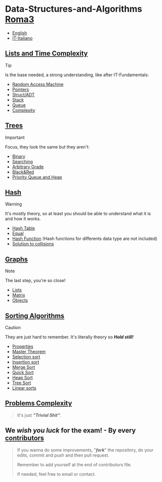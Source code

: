 # Data-Structures-and-Algorithms [Roma3](https://www.uniroma3.it)

 - [English](./README.md)
 - [IT-Italiano](./[IT]README.md)

## [Lists and Time Complexity](Lists/Lists.md)
> [!TIP]
> Is the base needed, a strong understanding, like after IT-Fundamentals:
> - [Random Access Machine](Lists/Lists.md#ram---random-access-machine)
> - [Pointers](Lists/Lists.md#Pointers)
> - [Struct/ADT](Lists/Lists.md#struct-or-adtabstract-data-type)
> - [Stack](Lists/Lists.md#pile-or-stack-)
> - [Queue](Lists/Lists.md#code-or-queue)
> - [Complexity](Lists/Lists.md#complexity)

## [Trees](Trees/Trees.md)
> [!IMPORTANT]
>  Focus, they look the same but they aren't:  
> - [Binary](Trees/Trees.md#binary)
> - [Searching](Trees/Trees.md#searching)
> - [Arbitrary Grade](Trees/Trees.md#arbitrary-grade)
> - [Black&Red](Trees/Trees.md#blackred)
> - [Priority Queue and Heap](Trees/Trees.md#priority-queue-and-heap)

## [Hash](Hash/Hash.md)
> [!WARNING]
> It's mostly theory, so at least you should be able to understand what it is and how it works.
> - [Hash Table](Hash/Hash.md#hash-table)
> - [Equal](Hash/Hash.md#equal-functions)
> - [Hash Function](Hash/Hash.md#hash-functions) (Hash functions for differents data type are not included)
> - [Solution to collisions](Hash/Hash.md#solution-to-collisions)

## [Graphs](Graphs/Graphs.md)
> [!NOTE]
> The last step, you're so close!
> - [Lists](Graphs/Graphs.md#gaph-lists)
> - [Matrix](Graphs/Graphs.md#gaph-matrix)
> - [Objects](Graphs/Graphs.md#gaph-objects)

## [Sorting Algorithms](SortingAlgorithms/SortingAlgorithms.md)
> [!CAUTION]
> They are just hard to remember. It's literally theory so ***Hold still!***
> - [Properties](SortingAlgorithms/SortingAlgorithms.md#greedy)
> - [Master Theorem](SortingAlgorithms/SortingAlgorithms.md#master-theorem)
> - [Selection sort](SortingAlgorithms/SortingAlgorithms.md#selection-sort)
> - [Insertion sort](SortingAlgorithms/SortingAlgorithms.md#insertion-sort)
> - [Merge Sort](SortingAlgorithms/SortingAlgorithms.md#merge-sort)
> - [Quick Sort](SortingAlgorithms/SortingAlgorithms.md#quick-sort)
> - [Heap Sort](SortingAlgorithms/SortingAlgorithms.md#heap-sort)
> - [Tree Sort](SortingAlgorithms/SortingAlgorithms.md#tree-sort)
> - [Linear sorts](SortingAlgorithms/SortingAlgorithms.md#counting-sort)

## [Problems Complexity](ProblemsComplexity/ProblemsComplexity.md#problems-complexity)
> It's just ***"Trivial Shit"***.

## We ***wish you luck*** for the exam! - **By every [contributors](Contributors/Contributors.md#contributors)**
> If you wanna do some improvements, "***fork***" the repository, do your edits, commit and push and then pull request.
> 
> Remember to add yourself at the end of contributors file.
> 
> If needed, feel free to email or contact.

